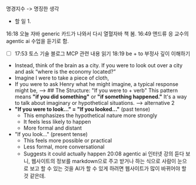 명경지수 -> 명징한 생각

- 할 일
	1. 

16:18 오늘 자바 generic 카드가 나와서 다시 열혈자바 책 봄.
16:49 앤드류 응 교수의 agentic ai 수업을 듣기로 함.
- [ ] 17:53 토스 기술 블로그 MCP 관련 내용 읽기
18:19 be + to 부정사 깊이 이해하기
- Instead, think of the brain as a city. If you were to look out over a city and ask “where is the economy located?”
- Imagine I were to take a piece of cloth,
- If you were to ask Henry what he might imagine, a typical response might be,
--> ## The Structure: "If you were to + verb"
This pattern means **"if you did something"** or **"if something happened."** It's a way to talk about imaginary or hypothetical situations.
--> alternative 2
- **"If you were to look..." = "If you looked..."** (past tense)
	- This emphasizes the hypothetical nature more strongly
	- It feels less likely to happen
	- More formal and distant
- "If you look..." (present tense)
	- This feels more possible or practical
	- Less formal, more conversational
	- Suggests it could actually happen
20:08 agentic ai 인터넷 강의 듣다 보니, 웹사이트의 정보를 markdown으로 주고 받거나 하는 식으로 사람이 눈으로 보고 할 수 있는 것을 AI가 할 수 있게 하려면 웹사이트가 많이 바뀌어야 할 것 같은데.
